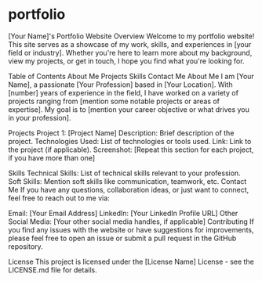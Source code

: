 # portfolio
[Your Name]'s Portfolio Website
Overview
Welcome to my portfolio website! This site serves as a showcase of my work, skills, and experiences in [your field or industry]. Whether you're here to learn more about my background, view my projects, or get in touch, I hope you find what you're looking for.

Table of Contents
About Me
Projects
Skills
Contact Me
About Me
I am [Your Name], a passionate [Your Profession] based in [Your Location]. With [number] years of experience in the field, I have worked on a variety of projects ranging from [mention some notable projects or areas of expertise]. My goal is to [mention your career objective or what drives you in your profession].

Projects
Project 1: [Project Name]
Description: Brief description of the project.
Technologies Used: List of technologies or tools used.
Link: Link to the project (if applicable).
Screenshot: 
[Repeat this section for each project, if you have more than one]

Skills
Technical Skills: List of technical skills relevant to your profession.
Soft Skills: Mention soft skills like communication, teamwork, etc.
Contact Me
If you have any questions, collaboration ideas, or just want to connect, feel free to reach out to me via:

Email: [Your Email Address]
LinkedIn: [Your LinkedIn Profile URL]
Other Social Media: [Your other social media handles, if applicable]
Contributing
If you find any issues with the website or have suggestions for improvements, please feel free to open an issue or submit a pull request in the GitHub repository.

License
This project is licensed under the [License Name] License - see the LICENSE.md file for details.

